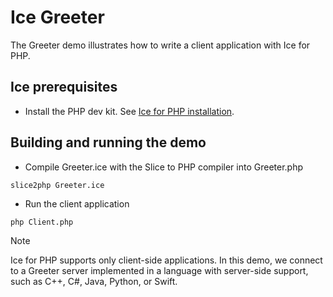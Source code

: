# Ice Greeter

The Greeter demo illustrates how to write a client application with Ice for PHP.

## Ice prerequisites

- Install the PHP dev kit. See [Ice for PHP installation].

## Building and running the demo

- Compile Greeter.ice with the Slice to PHP compiler into Greeter.php

```shell
slice2php Greeter.ice
```

- Run the client application

```shell
php Client.php
```

> [!NOTE]
> Ice for PHP supports only client-side applications. In this demo, we connect to a Greeter server implemented in a
> language with server-side support, such as C++, C#, Java, Python, or Swift.

[Ice for PHP installation]: https://github.com/zeroc-ice/ice/blob/main/NIGHTLY.md#ice-for-php
